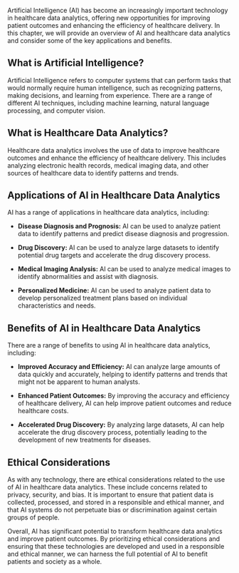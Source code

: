 
Artificial Intelligence (AI) has become an increasingly important technology in healthcare data analytics, offering new opportunities for improving patient outcomes and enhancing the efficiency of healthcare delivery. In this chapter, we will provide an overview of AI and healthcare data analytics and consider some of the key applications and benefits.

What is Artificial Intelligence?
--------------------------------

Artificial Intelligence refers to computer systems that can perform tasks that would normally require human intelligence, such as recognizing patterns, making decisions, and learning from experience. There are a range of different AI techniques, including machine learning, natural language processing, and computer vision.

What is Healthcare Data Analytics?
----------------------------------

Healthcare data analytics involves the use of data to improve healthcare outcomes and enhance the efficiency of healthcare delivery. This includes analyzing electronic health records, medical imaging data, and other sources of healthcare data to identify patterns and trends.

Applications of AI in Healthcare Data Analytics
-----------------------------------------------

AI has a range of applications in healthcare data analytics, including:

* **Disease Diagnosis and Prognosis:** AI can be used to analyze patient data to identify patterns and predict disease diagnosis and progression.

* **Drug Discovery:** AI can be used to analyze large datasets to identify potential drug targets and accelerate the drug discovery process.

* **Medical Imaging Analysis:** AI can be used to analyze medical images to identify abnormalities and assist with diagnosis.

* **Personalized Medicine:** AI can be used to analyze patient data to develop personalized treatment plans based on individual characteristics and needs.

Benefits of AI in Healthcare Data Analytics
-------------------------------------------

There are a range of benefits to using AI in healthcare data analytics, including:

* **Improved Accuracy and Efficiency:** AI can analyze large amounts of data quickly and accurately, helping to identify patterns and trends that might not be apparent to human analysts.

* **Enhanced Patient Outcomes:** By improving the accuracy and efficiency of healthcare delivery, AI can help improve patient outcomes and reduce healthcare costs.

* **Accelerated Drug Discovery:** By analyzing large datasets, AI can help accelerate the drug discovery process, potentially leading to the development of new treatments for diseases.

Ethical Considerations
----------------------

As with any technology, there are ethical considerations related to the use of AI in healthcare data analytics. These include concerns related to privacy, security, and bias. It is important to ensure that patient data is collected, processed, and stored in a responsible and ethical manner, and that AI systems do not perpetuate bias or discrimination against certain groups of people.

Overall, AI has significant potential to transform healthcare data analytics and improve patient outcomes. By prioritizing ethical considerations and ensuring that these technologies are developed and used in a responsible and ethical manner, we can harness the full potential of AI to benefit patients and society as a whole.
